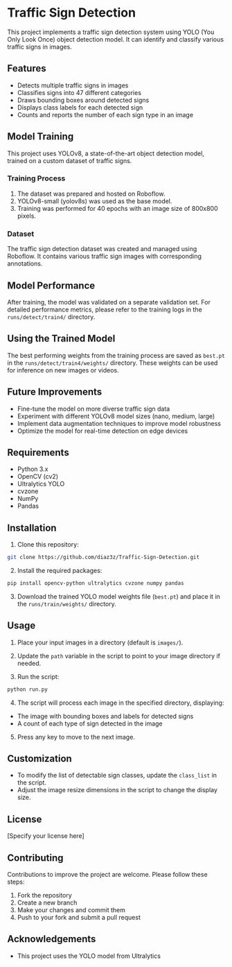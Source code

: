 # Traffic Sign Detection

This project implements a traffic sign detection system using YOLO (You Only Look Once) object detection model. It can identify and classify various traffic signs in images.

## Features

- Detects multiple traffic signs in images
- Classifies signs into 47 different categories
- Draws bounding boxes around detected signs
- Displays class labels for each detected sign
- Counts and reports the number of each sign type in an image

## Model Training

This project uses YOLOv8, a state-of-the-art object detection model, trained on a custom dataset of traffic signs.

### Training Process
1. The dataset was prepared and hosted on Roboflow.
2. YOLOv8-small (yolov8s) was used as the base model.
3. Training was performed for 40 epochs with an image size of 800x800 pixels.

### Dataset
The traffic sign detection dataset was created and managed using Roboflow. It contains various traffic sign images with corresponding annotations.

## Model Performance

After training, the model was validated on a separate validation set. For detailed performance metrics, please refer to the training logs in the `runs/detect/train4/` directory.

## Using the Trained Model

The best performing weights from the training process are saved as `best.pt` in the `runs/detect/train4/weights/` directory. These weights can be used for inference on new images or videos.

## Future Improvements

- Fine-tune the model on more diverse traffic sign data
- Experiment with different YOLOv8 model sizes (nano, medium, large)
- Implement data augmentation techniques to improve model robustness
- Optimize the model for real-time detection on edge devices


## Requirements

- Python 3.x
- OpenCV (cv2)
- Ultralytics YOLO
- cvzone
- NumPy
- Pandas



## Installation

1. Clone this repository:
```bash
git clone https://github.com/diaz3z/Traffic-Sign-Detection.git

```
2. Install the required packages:

```bash
pip install opencv-python ultralytics cvzone numpy pandas

```

3. Download the trained YOLO model weights file (`best.pt`) and place it in the `runs/train/weights/` directory.

## Usage

1. Place your input images in a directory (default is `images/`).

2. Update the `path` variable in the script to point to your image directory if needed.

3. Run the script:
```bash
python run.py

```
4. The script will process each image in the specified directory, displaying:
- The image with bounding boxes and labels for detected signs
- A count of each type of sign detected in the image

5. Press any key to move to the next image.

## Customization

- To modify the list of detectable sign classes, update the `class_list` in the script.
- Adjust the image resize dimensions in the script to change the display size.

## License

[Specify your license here]

## Contributing

Contributions to improve the project are welcome. Please follow these steps:

1. Fork the repository
2. Create a new branch
3. Make your changes and commit them
4. Push to your fork and submit a pull request

## Acknowledgements

- This project uses the YOLO model from Ultralytics
